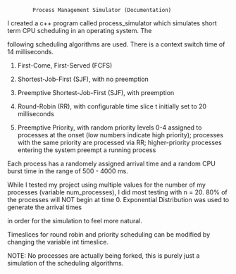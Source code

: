             Process Management Simulator (Documentation)

I created a c++ program called process_simulator which simulates short term CPU scheduling in an operating system. The

following scheduling algorithms are used. There is a context switch time of 14 milliseconds.

 

   1) First-Come, First-Served (FCFS)

   2) Shortest-Job-First (SJF), with no preemption

   3) Preemptive Shortest-Job-First (SJF), with preemption

   4) Round-Robin (RR), with configurable time slice t initially set to 20 milliseconds    

  5) Preemptive Priority, with random priority levels 0-4 assigned to processes at the onset (low numbers indicate high priority); processes with the same priority are processed via RR; higher-priority processes entering the system preempt a running process

 

Each process has a randomely assigned arrival time and a random CPU burst time in the range of 500 - 4000 ms.

 

While I tested my project using multiple values for the number of my processes (variable num_processes), I did most testing with n = 20. 80% of the processes will NOT begin at time 0. Exponential Distribution was used to generate the arrival times

in order for the simulation to feel more natural.

 

Timeslices for round robin and priority scheduling can be modified by changing the variable int timeslice.

 

NOTE: No processes are actually being forked, this is purely just a simulation of the scheduling algorithms.
